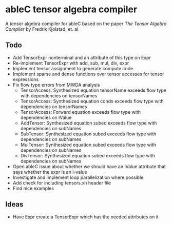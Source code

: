 # ableC tensor algebra compiler
A tensor algebra compiler for ableC based on the paper *The Tensor Algebra Compiler* by Fredrik Kjolstad, et. al.

## Todo
* Add TensorExpr nonterminal and an attribute of this type on Expr
* Re-implement TensorExpr with add, sub, mul, div, expr
* Implement tensor assignment to generate compute code
* Implement sparse and dense functions over tensor accesses for tensor expressions
* Fix flow type errors from MWDA analysis
  * TensorAccess: Synthesized equation tensorName exceeds flow type with dependencies on tensorNames
  * TensorAccess: Synthesized equation conds exceeds flow type with dependencies on tensorNames
  * TensorAccess: Forward equation exceeds flow type with dependencies on lValue
  * AddTensor: Synthesized equation subed exceeds flow type with dependencies on subNames
  * SubTensor: Synthesized equation subed exceeds flow type with dependencies on subNames
  * MulTensor: Synthesized equation subed exceeds flow type with dependencies on subNames
  * DivTensor: Synthesized equation subed exceeds flow type with dependencies on subNames
* Open ableC issue about whether we should have an lValue attribute that says whether the expr is an l-value
* Investigate and implement loop parallelization where possible
* Add check for including tensors.xh header file
* Find nice examples

## Ideas
* Have Expr create a TensorExpr which has the needed attributes on it
